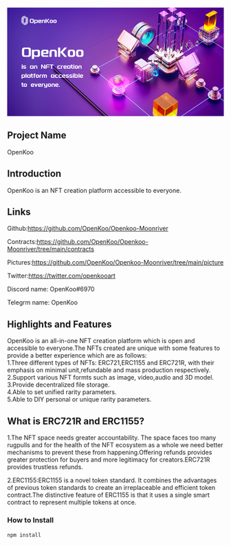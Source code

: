![image](https://raw.githubusercontent.com/OpenKoo/OPENKOO/main/picture/PIC.png)
## Project Name

OpenKoo

## Introduction

OpenKoo is an NFT creation platform accessible to everyone.

## Links

Github:https://github.com/OpenKoo/Openkoo-Moonriver  

Contracts:https://github.com/OpenKoo/Openkoo-Moonriver/tree/main/contracts  

Pictures:https://github.com/OpenKoo/Openkoo-Moonriver/tree/main/picture  

Twitter:https://twitter.com/openkooart

Discord name: OpenKoo#6970

Telegrm name: OpenKoo

## Highlights and Features

OpenKoo is an all-in-one NFT creation platform which is open and accessible to everyone.The NFTs created are unique with some features to provide a better experience which are as follows:  
1.Three different types of NFTs: ERC721,ERC1155 and ERC721R, with their emphasis on minimal unit,refundable and mass production respectively.  
2.Support various NFT formts such as image, video,audio and 3D model.  
3.Provide decentralized file storage.  
4.Able to set unified rarity parameters.  
5.Able to DIY personal or unique rarity parameters.  

## What is ERC721R and ERC1155?

1.The NFT space needs greater accountability. The space faces too many rugpulls and for the health of the NFT ecosystem as a whole we need better mechanisms to prevent these from happening.Offering refunds provides greater protection for buyers and more legitimacy for creators.ERC721R provides trustless refunds.  

2.ERC1155:ERC1155 is a novel token standard. It combines the advantages of previous token standards to create an irreplaceable and efficient token contract.The distinctive feature of ERC1155 is that it uses a single smart contract to represent multiple tokens at once.


### How to Install

```
npm install
```
